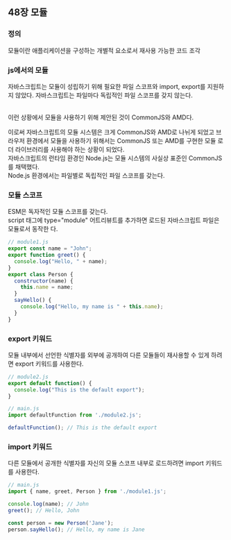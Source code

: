 ## 48장 모듈

### 정의
모듈이란 애플리케이션을 구성하는 개별적 요소로서 재사용 가능한 코드 조각

### js에서의 모듈
자바스크립트는 모듈이 성립하기 위해 필요한 파일 스코프와 import, export를 지원하지 않았다.
자바스크립트는 파일마다 독립적인 파일 스코프를 갖지 않는다. <br>

<br>
이런 상황에서 모듈을 사용하기 위해 제안된 것이 CommonJS와 AMD다.

이로써 자바스크립트의 모듈 시스템은 크게 CommonJS와 AMD로 나뉘게 되었고 브라우저 환경에서 모듈을 사용하기 위해서는 CommonJS 또는 AMD를 구현한 모듈 로더 라이브러리를 사용해야 하는 상황이 되었다.
<br>
자바스크립트의 런타임 환경인 Node.js는 모듈 시스템의 사실상 표준인 CommonJS를 채택했다.
<br>
Node.js 환경에서는 파일별로 독립적인 파일 스코프를 갖는다.

### 모듈 스코프
ESM은 독자적인 모듈 스코프를 갖는다. <br>
script 태그에 type="module" 어트리뷰트를 추가하면 로드된 자바스크립트 파일은 모듈로서 동작한 다.
```js
// module1.js
export const name = "John";
export function greet() {
  console.log("Hello, " + name);
}
export class Person {
  constructor(name) {
    this.name = name;
  }
  sayHello() {
    console.log("Hello, my name is " + this.name);
  }
}

```
### export 키워드
모듈 내부에서 선언한 식별자를 외부에 공개하여 다른 모듈들이 재사용할 수 있게 하려면 export 키워드를 사용한다.
```js
// module2.js
export default function() {
  console.log("This is the default export");
}

// main.js
import defaultFunction from './module2.js';

defaultFunction(); // This is the default export

```
###  import 키워드
다른 모듈에서 공개한 식별자를 자신의 모듈 스코프 내부로 로드하려면 import 키워드를 사용한다.
```js
// main.js
import { name, greet, Person } from './module1.js';

console.log(name); // John
greet(); // Hello, John

const person = new Person('Jane');
person.sayHello(); // Hello, my name is Jane

```